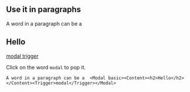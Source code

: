 <script>
  import Modal from "$lib/Modal.svelte";
  import Trigger from "$lib/Trigger.svelte";
  import Content from "$lib/Content.svelte";
</script>

## Use it in paragraphs

A word in a paragraph can be a <Modal basic><Content><h2>Hello</h2></Content><Trigger><span class="underline">modal trigger</span></Trigger></Modal>

Click on the word `modal` to pop it.

```svelte
A word in a paragraph can be a  <Modal basic><Content><h2>Hello</h2></Content><Trigger>modal</Trigger></Modal>
```

<style>
  .underline {
    text-decoration: underline;
  }
</style>
